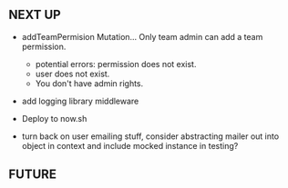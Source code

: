 ## NEXT UP

- addTeamPermision Mutation... Only team admin can add a team permission.

  - potential errors: permission does not exist.
  - user does not exist.
  - You don't have admin rights.

- add logging library middleware
- Deploy to now.sh
- turn back on user emailing stuff, consider abstracting mailer out into object in context and include mocked instance in testing?

## FUTURE
